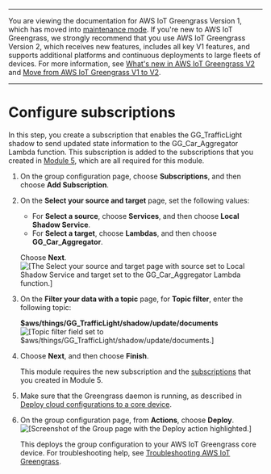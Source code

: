 --------

You are viewing the documentation for AWS IoT Greengrass Version 1, which has moved into [maintenance mode](https://docs.aws.amazon.com/greengrass/v1/developerguide/maintenance-policy.html)\. If you're new to AWS IoT Greengrass, we strongly recommend that you use AWS IoT Greengrass Version 2, which receives new features, includes all key V1 features, and supports additional platforms and continuous deployments to large fleets of devices\. For more information, see [What's new in AWS IoT Greengrass V2](https://docs.aws.amazon.com/greengrass/v2/developerguide/greengrass-v2-whats-new.html) and [Move from AWS IoT Greengrass V1 to V2](https://docs.aws.amazon.com/greengrass/v2/developerguide/move-from-v1.html)\.

--------

# Configure subscriptions<a name="config_subs"></a>

In this step, you create a subscription that enables the GG\_TrafficLight shadow to send updated state information to the GG\_Car\_Aggregator Lambda function\. This subscription is added to the subscriptions that you created in [Module 5](module5.md), which are all required for this module\.

1. On the group configuration page, choose **Subscriptions**, and then choose **Add Subscription**\.

1. On the **Select your source and target** page, set the following values:
   + For **Select a source**, choose **Services**, and then choose **Local Shadow Service**\.
   + For **Select a target**, choose **Lambdas**, and then choose **GG\_Car\_Aggregator**\.

   Choose **Next**\.  
![\[The Select your source and target page with source set to Local Shadow Service and target set to the GG_Car_Aggregator Lambda function.\]](http://docs.aws.amazon.com/greengrass/v1/developerguide/images/gg-get-started-098.5.png)

1. On the **Filter your data with a topic** page, for **Topic filter**, enter the following topic:

   **$aws/things/GG\_TrafficLight/shadow/update/documents**  
![\[Topic filter field set to $aws/things/GG_TrafficLight/shadow/update/documents.\]](http://docs.aws.amazon.com/greengrass/v1/developerguide/images/gg-get-started-098.7.png)

1. Choose **Next**, and then choose **Finish**\.

   This module requires the new subscription and the [subscriptions](config-dev-subs.md#module5-subscriptions) that you created in Module 5\.

1. Make sure that the Greengrass daemon is running, as described in [Deploy cloud configurations to a core device](configs-core.md)\.

1. <a name="console-actions-deploy"></a>On the group configuration page, from **Actions**, choose **Deploy**\.  
![\[Screenshot of the Group page with the Deploy action highlighted.\]](http://docs.aws.amazon.com/greengrass/v1/developerguide/images/gg-get-started-040.png)

   This deploys the group configuration to your AWS IoT Greengrass core device\. For troubleshooting help, see [Troubleshooting AWS IoT Greengrass](gg-troubleshooting.md)\.